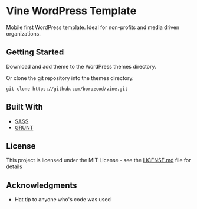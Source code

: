 # Vine WordPress Template

Mobile first WordPress template. Ideal for non-profits and media driven organizations.

## Getting Started

Download and add theme to the WordPress themes directory.

Or clone the git repository into the themes directory.
```
git clone https://github.com/borozcod/vine.git
```

## Built With

* [SASS](http://sass-lang.com/)
* [GRUNT](https://gruntjs.com/)

## License

This project is licensed under the MIT License - see the [LICENSE.md](https://github.com/borozcod/vine/blob/master/LICENSE) file for details

## Acknowledgments

* Hat tip to anyone who's code was used
